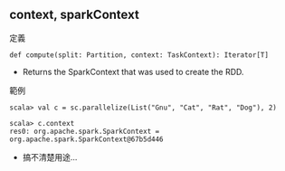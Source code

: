 ## context, sparkContext

定義
```
def compute(split: Partition, context: TaskContext): Iterator[T]
```
- Returns the SparkContext that was used to create the RDD.

範例
```
scala> val c = sc.parallelize(List("Gnu", "Cat", "Rat", "Dog"), 2)

scala> c.context
res0: org.apache.spark.SparkContext = org.apache.spark.SparkContext@67b5d446
```
- 搞不清楚用途...